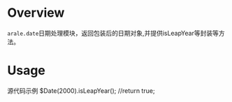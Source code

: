 Overview
========

`arale.date`日期处理模块，返回包装后的日期对象,并提供isLeapYear等封装等方法。


Usage
======

源代码示例
    $Date(2000).isLeapYear(); //return true;